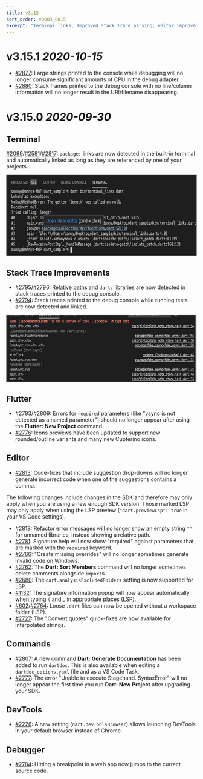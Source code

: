 ```yaml
---
title: v3.15
sort_order: v0003_0015
excerpt: "Terminal links, Improved Stack Trace parsing, editor improvements..."
---
```


# v3.15.1 *2020-10-15*

- [#2877](https://github.com/Dart-Code/Dart-Code/issues/2877): Large strings printed to the console while debugging will no longer consume significant amounts of CPU in the debug adapter.
- [#2880](https://github.com/Dart-Code/Dart-Code/issues/2880): Stack frames printed to the debug console with no line/column information will no longer result in the URI/filename disappearing.

# v3.15.0 *2020-09-30*

## Terminal

[#2099](https://github.com/Dart-Code/Dart-Code/issues/2099)/[#2581](https://github.com/Dart-Code/Dart-Code/issues/2581)/[#2817](https://github.com/Dart-Code/Dart-Code/issues/2817): `package:` links are now detected in the built-in terminal and automatically linked as long as they are referenced by one of your projects.

<img src="/images/release_notes/v3.15/terminal_links.png" width="700" height="213" />

## Stack Trace Improvements

- [#2795](https://github.com/Dart-Code/Dart-Code/issues/2795)/[#2796](https://github.com/Dart-Code/Dart-Code/issues/2796): Relative paths and `dart:` libraries are now detected in stack traces printed to the debug console.
- [#2794](https://github.com/Dart-Code/Dart-Code/issues/2794): Stack traces printed to the debug console while running tests are now detected and linked.

<img src="/images/release_notes/v3.15/stack_traces.png" width="700" height="176" />

## Flutter

- [#2793](https://github.com/Dart-Code/Dart-Code/issues/2793)/[#2809](https://github.com/Dart-Code/Dart-Code/issues/2809): Errors for `required` parameters (like "vsync is not detected as a named parameter") should no longer appear after using the **Flutter: New Project** command.
- [#2776](https://github.com/Dart-Code/Dart-Code/issues/2776): Icons previews have been updated to support new rounded/outline variants and many new Cupterino icons.

## Editor

- [#2813](https://github.com/Dart-Code/Dart-Code/issues/2813): Code-fixes that include suggestion drop-downs will no longer generate incorrect code when one of the suggestions contains a comma.

The following changes include changes in the SDK and therefore may only apply when you are using a new enough SDK version. Those marked LSP may only apply when using the LSP preview (`"dart.previewLsp": true` in your VS Code settings).

- [#2818](https://github.com/Dart-Code/Dart-Code/issues/2818): Refactor error messages will no longer show an empty string `""` for unnamed libraries, instead showing a relative path.
- [#2781](https://github.com/Dart-Code/Dart-Code/issues/2781): Signature help will now show "required" against parameters that are marked with the `required` keyword.
- [#2766](https://github.com/Dart-Code/Dart-Code/issues/2766): "Create missing overrides" will no longer sometimes generate invalid code on Windows.
- [#2762](https://github.com/Dart-Code/Dart-Code/issues/2762): The **Dart: Sort Members** command will no longer sometimes delete comments alongside `import`s.
- [#2680](https://github.com/Dart-Code/Dart-Code/issues/2680): The `dart.analysisExcludedFolders` setting is now supported for LSP.
- [#1132](https://github.com/Dart-Code/Dart-Code/issues/1132): The signature information popup will now appear automatically when typing `(` and `,` in appropriate places (LSP).
- [#602](https://github.com/Dart-Code/Dart-Code/issues/602)/[#2764](https://github.com/Dart-Code/Dart-Code/issues/2764): Loose `.dart` files can now be opened without a workspace folder (LSP).
- [#2727](https://github.com/Dart-Code/Dart-Code/issues/2727): The "Convert quotes" quick-fixes are now available for interpolated strings.

## Commands

- [#2807](https://github.com/Dart-Code/Dart-Code/issues/2807): A new command **Dart: Generate Documentation** has been added to run `dartdoc`. This is also available when editing a `dartdoc_options.yaml` file and as a VS Code Task.
- [#2777](https://github.com/Dart-Code/Dart-Code/issues/2777): The error "Unable to execute Stagehand. SyntaxError" will no longer appear the first time you run **Dart: New Project** after upgrading your SDK.

## DevTools

- [#2226](https://github.com/Dart-Code/Dart-Code/issues/2226): A new setting (`dart.devToolsBrowser`) allows launching DevTools in your default browser instead of Chrome.

## Debugger

- [#2784](https://github.com/Dart-Code/Dart-Code/issues/2784): Hitting a breakpoint in a web app now jumps to the currect source code.



